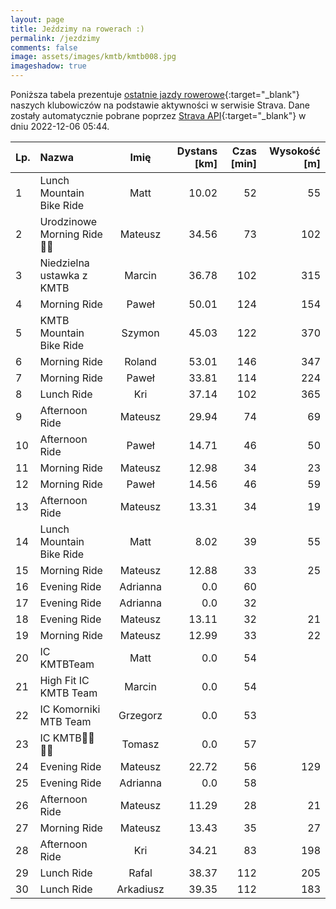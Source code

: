 ```yaml
---
layout: page
title: Jeździmy na rowerach :)
permalink: /jezdzimy
comments: false
image: assets/images/kmtb/kmtb008.jpg
imageshadow: true
---
```


Poniższa tabela prezentuje [ostatnie jazdy rowerowe](https://www.strava.com/clubs/336381){:target="_blank"} naszych klubowiczów na podstawie aktywności w serwisie Strava. Dane zostały automatycznie pobrane poprzez [Strava API](https://developers.strava.com/docs/reference/#api-Clubs-getClubActivitiesById){:target="_blank"} w dniu 2022-12-06 05:44.

Lp. | Nazwa | Imię | Dystans [km] | Czas [min] | Wysokość [m]
:--- | :--- | :---: | ---: | ---: | ---:
1|Lunch Mountain Bike Ride|Matt|10.02|52|55
2|Urodzinowe Morning Ride 🥳💪|Mateusz|34.56|73|102
3|Niedzielna ustawka z KMTB|Marcin|36.78|102|315
4|Morning Ride|Paweł|50.01|124|154
5|KMTB Mountain Bike Ride|Szymon|45.03|122|370
6|Morning Ride|Roland|53.01|146|347
7|Morning Ride|Paweł|33.81|114|224
8|Lunch Ride|Kri|37.14|102|365
9|Afternoon Ride|Mateusz|29.94|74|69
10|Afternoon Ride|Paweł|14.71|46|50
11|Morning Ride|Mateusz|12.98|34|23
12|Morning Ride|Paweł|14.56|46|59
13|Afternoon Ride|Mateusz|13.31|34|19
14|Lunch Mountain Bike Ride|Matt|8.02|39|55
15|Morning Ride|Mateusz|12.88|33|25
16|Evening Ride|Adrianna|0.0|60|
17|Evening Ride|Adrianna|0.0|32|
18|Evening Ride|Mateusz|13.11|32|21
19|Morning Ride|Mateusz|12.99|33|22
20|IC KMTBTeam|Matt|0.0|54|
21|High Fit IC KMTB Team|Marcin|0.0|54|
22|IC Komorniki MTB Team|Grzegorz|0.0|53|
23|IC KMTB💪🏻💪🏻|Tomasz|0.0|57|
24|Evening Ride|Mateusz|22.72|56|129
25|Evening Ride|Adrianna|0.0|58|
26|Afternoon Ride|Mateusz|11.29|28|21
27|Morning Ride|Mateusz|13.43|35|27
28|Afternoon Ride|Kri|34.21|83|198
29|Lunch Ride|Rafal|38.37|112|205
30|Lunch Ride|Arkadiusz|39.35|112|183
